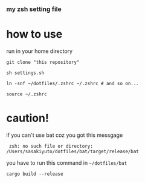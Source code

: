### my zsh setting file

# how to use

run in your home directory

```
git clone "this repository"

sh settings.sh

ln -snf ~/dotfiles/.zshrc ~/.zshrc # and so on...

source ~/.zshrc
```

# caution!
if you can't use bat coz you got this messgage

` zsh: no such file or directory: /Users/sasakiyuto/dotfiles/bat/target/release/bat`

you have to run this command in `~/dotfiles/bat`
```
cargo build --release
```
